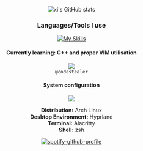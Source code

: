 <div align="center">
  
![xi's GitHub stats](https://github-readme-stats.vercel.app/api?username=pr0xychain&hide=prs,stars&show_icons=true&theme=ayu-mirage)  

### Languages/Tools I use
[![My Skills](https://skillicons.dev/icons?i=cs,py,cpp,html,dotnet,vim,visualstudio,vscode&perline=4&theme=dark)](https://skillicons.dev)    
#### Currently learning: C++ and proper VIM utilisation

<img src="https://skillicons.dev/icons?i=discord">
<br>
<code>@codestealer</code>  

#### System configuration
<img src="https://skillicons.dev/icons?i=linux">  

**Distribution:** Arch Linux  
**Desktop Environment:** Hyprland  
**Terminal:** Alacritty  
**Shell:** zsh  

[![spotify-github-profile](https://spotify-github-profile.vercel.app/api/view?uid=regularmeme&cover_image=true&theme=natemoo-re&show_offline=false&background_color=000000&interchange=false&bar_color=ffffff&bar_color_cover=false)](https://github.com/kittinan/spotify-github-profile)

</div>
